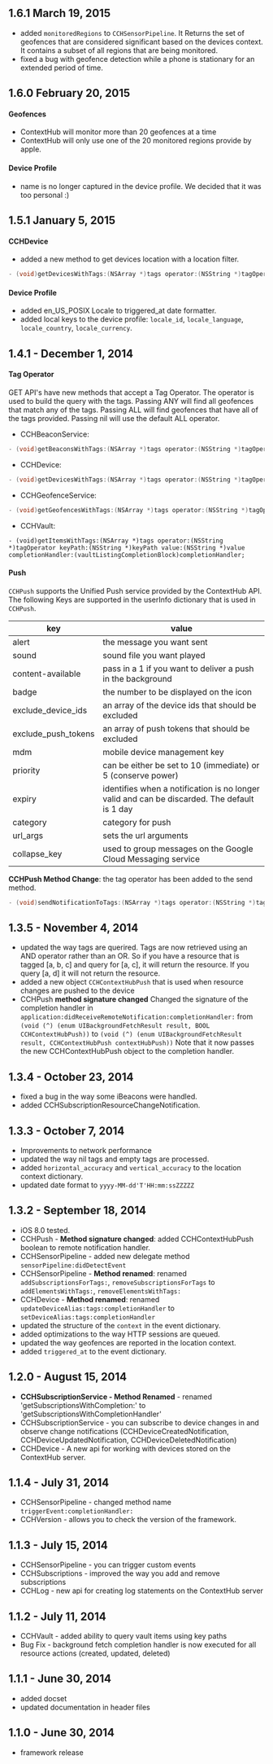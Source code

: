 ## 1.6.1 March 19, 2015
- added `monitoredRegions` to `CCHSensorPipeline`. It Returns the set of geofences that are considered significant based on the devices context. It contains a subset of all regions that are being monitored.
- fixed a bug with geofence detection while a phone is stationary for an extended period of time.

## 1.6.0 February 20, 2015
#### Geofences ####
- ContextHub will monitor more than 20 geofences at a time
- ContextHub will only use one of the 20 monitored regions provide by apple.

#### Device Profile ####
- name is no longer captured in the device profile.  We decided that it was too personal :)


## 1.5.1 January 5, 2015

#### CCHDevice ####

- added a new method to get devices location with a location filter.

```objective-c
- (void)getDevicesWithTags:(NSArray *)tags operator:(NSString *)tagOperator location:(CLLocation *)location radius:(CLLocationDistance)radius completionHandler:(void(^)(NSArray *devices, NSError *error))completionHandler;
```

#### Device Profile ####

- added en_US_POSIX Locale to triggered_at date formatter. 
- added local keys to the device profile:  `locale_id`, `locale_language`, `locale_country`, `locale_currency`.

## 1.4.1 - December 1, 2014

#### Tag Operator ####
GET API's have new methods that accept a Tag Operator.  The operator is used to build the query with the tags.  Passing ANY will find all geofences that match any of the tags. Passing ALL will find geofences that have all of the tags provided.  Passing nil will use the default ALL operator.
- CCHBeaconService: 
```objective-c
- (void)getBeaconsWithTags:(NSArray *)tags operator:(NSString *)tagOperator completionHandler:(void (^)(NSArray *beacons, NSError *error))completionHandler;
```
- CCHDevice: 
```objective-c
- (void)getDevicesWithTags:(NSArray *)tags operator:(NSString *)tagOperator completionHandler:(void(^)(NSArray *devices, NSError *error))completionHandler;
```
- CCHGeofenceService: 
```objective-c
- (void)getGeofencesWithTags:(NSArray *)tags operator:(NSString *)tagOperator location:(CLLocation *)location radius:(CLLocationDistance)radius completionHandler:(void(^)(NSArray *geofences, NSError *error))completionHandler;
```
- CCHVault: 
```
- (void)getItemsWithTags:(NSArray *)tags operator:(NSString *)tagOperator keyPath:(NSString *)keyPath value:(NSString *)value completionHandler:(vaultListingCompletionBlock)completionHandler;
```

#### Push ####
`CCHPush` supports the Unified Push service provided by the ContextHub API.  The following Keys are supported in the userInfo dictionary that is used in `CCHPush`.

| key   | value |
| ----- | ----- |
| alert | the message you want sent |
| sound | sound file you want played |
| content-available | pass in a 1 if you want to deliver a push in the background |
| badge | the number to be displayed on the icon |
| exclude_device_ids | an array of the device ids that should be excluded |
| exclude_push_tokens | an array of push tokens that should be excluded |
| mdm | mobile device management key |
| priority | can be either be set to 10 (immediate) or 5 (conserve power) |
| expiry | identifies when a notification is no longer valid and can be discarded.  The default is 1 day |
| category | category for push |
| url_args | sets the url arguments |
| collapse_key | used to group messages on the Google Cloud Messaging service |

**CCHPush Method Change**: the tag operator has been added to the send method. 

```objective-c
- (void)sendNotificationToTags:(NSArray *)tags operator:(NSString *)tagOperator userInfo:(NSDictionary *)userInfo completionHandler:(void (^)(NSError *error))completionHandler;
```


## 1.3.5 - November 4, 2014
- updated the way tags are querired.  Tags are now retrieved using an AND operator rather than an OR.  So if you have a resource that is tagged [a, b, c] and query for [a, c], it will return the resource.  If you query [a, d] it will not return the resource.
- added a new object `CCHContextHubPush` that is used when resource changes are pushed to the device
- CCHPush **method signature changed** Changed the signature of the completion handler in `application:didReceiveRemoteNotification:completionHandler:` from `(void (^) (enum UIBackgroundFetchResult result, BOOL CCHContextHubPush))` to `(void (^) (enum UIBackgroundFetchResult result, CCHContextHubPush contextHubPush))`  Note that it now passes the new CCHContextHubPush object to the completion handler.

## 1.3.4 - October 23, 2014
- fixed a bug in the way some iBeacons were handled.
- added CCHSubscriptionResourceChangeNotification.

## 1.3.3 - October 7, 2014
- Improvements to network performance
- updated the way nil tags and empty tags are processed.
- added `horizontal_accuracy` and `vertical_accuracy` to the location context dictionary.
- updated date format to `yyyy-MM-dd'T'HH:mm:ssZZZZZ`

## 1.3.2 - September 18, 2014
- iOS 8.0 tested.
- CCHPush - **Method signature changed**: added CCHContextHubPush boolean to remote notification handler.
- CCHSensorPipeline - added new delegate method `sensorPipeline:didDetectEvent`
- CCHSensorPipeline - **Method renamed**: renamed `addSubscriptionsForTags:`, `removeSubscriptionsForTags` to `addElementsWithTags:`, `removeElementsWithTags:`
- CCHDevice - **Method renamed**: renamed `updateDeviceAlias:tags:completionHandler` to `setDeviceAlias:tags:completionHandler`
- updated the structure of the `context` in the event dictionary.
- added optimizations to the way HTTP sessions are queued.
- updated the way geofences are reported in the location context.
- added `triggered_at` to the event dictionary.

## 1.2.0 - August 15, 2014
- **CCHSubscriptionService - Method Renamed** - renamed 'getSubscriptionsWithCompletion:' to 'getSubscriptionsWithCompletionHandler'
- CCHSubscriptionService - you can subscribe to device changes in and observe change notifications (CCHDeviceCreatedNotification, CCHDeviceUpdatedNotification, CCHDeviceDeletedNotification)
- CCHDevice - A new api for working with devices stored on the ContextHub server.

## 1.1.4 - July 31, 2014
- CCHSensorPipeline - changed method name `triggerEvent:completionHandler:`
- CCHVersion - allows you to check the version of the framework.

## 1.1.3 - July 15, 2014
- CCHSensorPipeline - you can trigger custom events
- CCHSubscriptions - improved the way you add and remove subscriptions
- CCHLog - new api for creating log statements on the ContextHub server

## 1.1.2 - July 11, 2014
- CCHVault - added ability to query vault items using key paths
- Bug Fix - background fetch completion handler is now executed for all resource actions (created, updated, deleted)

## 1.1.1 - June 30, 2014
- added docset
- updated documentation in header files

## 1.1.0 - June 30, 2014
- framework release

